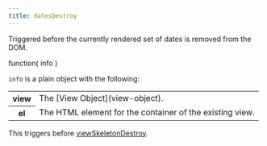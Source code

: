 ```yaml
---
title: datesDestroy
---
```


Triggered before the currently rendered set of dates is removed from the DOM.

<div class='spec' markdown='1'>
function( info )
</div>

`info` is a plain object with the following:

<table>

<tr>
<th>view</th>
<td markdown='1'>
The [View Object](view-object).
</td>
</tr>

<tr>
<th>el</th>
<td markdown='1'>
The HTML element for the container of the existing view.
</td>
</tr>

</table>

This triggers before [viewSkeletonDestroy](viewSkeletonDestroy).
